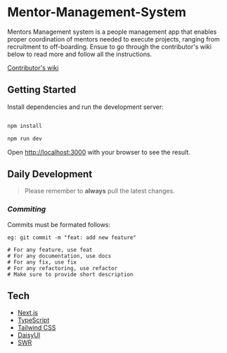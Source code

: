 # Mentor-Management-System

 
Mentors Management system is a people management app that enables proper
coordination of mentors needed to execute projects, ranging from recruitment to off-boarding. Ensue to go through the contributor's wiki below to read more and follow all the instructions.

[Contributor's wiki](https://github.com/ALCOpenSource/Mentor-Management-System-Team-7/wiki)

## Getting Started

Install dependencies and run the development server:

```bash

npm install

npm run dev

```

Open [http://localhost:3000](http://localhost:3000) with your browser to see the result.

## Daily Development

> Please remember to **always** pull the latest changes.

### _Commiting_

Commits must be formated follows:

```console
eg: git commit -m "feat: add new feature"

# For any feature, use feat
# For any documentation, use docs
# For any fix, use fix
# For any refactoring, use refactor
# Make sure to provide short description
```

## Tech

*   [Next.js](https://nextjs.org/)
*   [TypeScript](https://www.typescriptlang.org/)
*   [Tailwind CSS](https://tailwindcss.com/)
*   [DaisyUI](https://daisyui.com/)
*   [SWR](https://swr.vercel.app/)